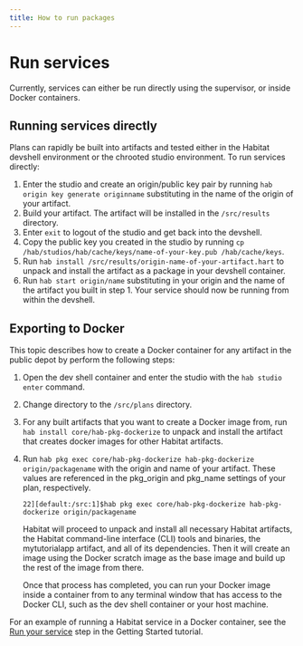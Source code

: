 ```yaml
---
title: How to run packages
---
```


# Run services

Currently, services can either be run directly using the supervisor, or inside Docker containers.

## Running services directly
Plans can rapidly be built into artifacts and tested either in the Habitat devshell environment or the chrooted studio environment. To run services directly:


1. Enter the studio and create an origin/public key pair by running `hab origin key generate originname` substituting in the name of the origin of your artifact.
2. Build your artifact. The artifact will be installed in the `/src/results` directory.
3. Enter `exit` to logout of the studio and get back into the devshell.
4. Copy the public key you created in the studio by running `cp /hab/studios/hab/cache/keys/name-of-your-key.pub /hab/cache/keys`.
5. Run `hab install /src/results/origin-name-of-your-artifact.hart` to unpack and install the artifact as a package in your devshell container.
6. Run `hab start origin/name` substituting in your origin and the name of the artifact you built in step 1. Your service should now be running from within the devshell.

## Exporting to Docker
This topic describes how to create a Docker container for any artifact in the public depot by perform the following steps:

1. Open the dev shell container and enter the studio with the `hab studio enter` command.
2. Change directory to the `/src/plans` directory.
3. For any built artifacts that you want to create a Docker image from, run `hab install core/hab-pkg-dockerize` to unpack and install the artifact that creates docker images for other Habitat artifacts.
4. Run `hab pkg exec core/hab-pkg-dockerize hab-pkg-dockerize origin/packagename` with the origin and name of your artifact. These values are referenced in the pkg_origin and pkg_name settings of your plan, respectively.

       22][default:/src:1]$hab pkg exec core/hab-pkg-dockerize hab-pkg-dockerize origin/packagename

    Habitat will proceed to unpack and install all necessary Habitat artifacts, the Habitat command-line interface (CLI) tools and binaries, the mytutorialapp artifact, and all of its dependencies. Then it will create an image using the Docker scratch image as the base image and build up the rest of the image from there.

    Once that process has completed, you can run your Docker image inside a container from to any terminal window that has access to the Docker CLI, such as the dev shell container or your host machine.

For an example of running a Habitat service in a Docker container, see the [Run your service](/tutorials/getting-started-process-build) step in the Getting Started tutorial.
